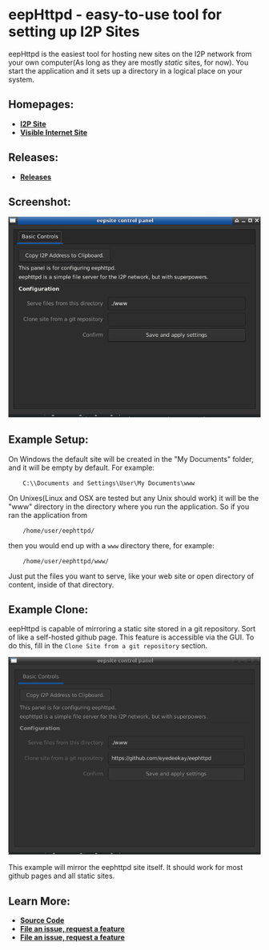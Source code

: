 eepHttpd - easy-to-use tool for setting up I2P Sites
====================================================

eepHttpd is the easiest tool for hosting new sites on the I2P network from your own
computer(As long as they are mostly *static* sites, for now). You start the application
and it sets up a directory in a logical place on your system.

Homepages:
----------

- **[I2P Site](http://tvndxxkxcstbtqfxg7iigco6bj22ff2y6jxikmk7wqkyadkhrd4a.b32.i2p/)**
- **[Visible Internet Site](https://eyedeekay.github.io/eephttpd)**

Releases:
---------

- **[Releases](https://github.com/eyedeekay/eephttpd/releases)**

Screenshot:
-----------

![Initial Setup Screen](eephttpd.png)

Example Setup:
--------------

On Windows the default site will be created in the "My Documents" folder, and it will be
empty by default. For example:

        C:\\Documents and Settings\User\My Documents\www

On Unixes(Linux and OSX are tested but any Unix should work) it will be the "www" directory
in the directory where you run the application. So if you ran the application from

        /home/user/eephttpd/

then you would end up with a `www` directory there, for example:

        /home/user/eephttpd/www/

Just put the files you want to serve, like your web site or open directory of content, inside
of that directory.

Example Clone:
--------------

eepHttpd is capable of mirroring a static site stored in a git repository. Sort of like
a self-hosted github page. This feature is accessible via the GUI. To do this, fill in the
`Clone Site from a git repository` section.

![Initial Clone Screen](eephttpd-clone.png)

This example will mirror the eephttpd site itself. It should work for most github pages and
all static sites.

Learn More:
-----------

- **[Source Code](https://github.com/eyedeekay/eephttpd)**
- **[File an issue, request a feature](https://github.com/eyedeekay/eephttpd/issues)**
- **[File an issue, request a feature](https://github.com/eyedeekay/eephttpd/pulls)**
